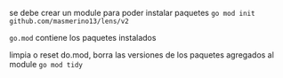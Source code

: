 se debe crear un module para poder instalar paquetes
`go mod init github.com/masmerino13/lens/v2`

`go.mod` contiene los paquetes instalados

limpia o reset do.mod, borra las versiones de los paquetes agregados al module
`go mod tidy`

